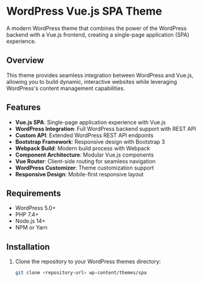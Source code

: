 # WordPress Vue.js SPA Theme

A modern WordPress theme that combines the power of the WordPress backend with a Vue.js frontend, creating a single-page application (SPA) experience.

## Overview

This theme provides seamless integration between WordPress and Vue.js, allowing you to build dynamic, interactive websites while leveraging WordPress's content management capabilities.

## Features

- **Vue.js SPA**: Single-page application experience with Vue.js
- **WordPress Integration**: Full WordPress backend support with REST API
- **Custom API**: Extended WordPress REST API endpoints
- **Bootstrap Framework**: Responsive design with Bootstrap 3
- **Webpack Build**: Modern build process with Webpack
- **Component Architecture**: Modular Vue.js components
- **Vue Router**: Client-side routing for seamless navigation
- **WordPress Customizer**: Theme customization support
- **Responsive Design**: Mobile-first responsive layout

## Requirements

- WordPress 5.0+
- PHP 7.4+
- Node.js 14+
- NPM or Yarn

## Installation

1. Clone the repository to your WordPress themes directory:
   ```bash
   git clone <repository-url> wp-content/themes/spa